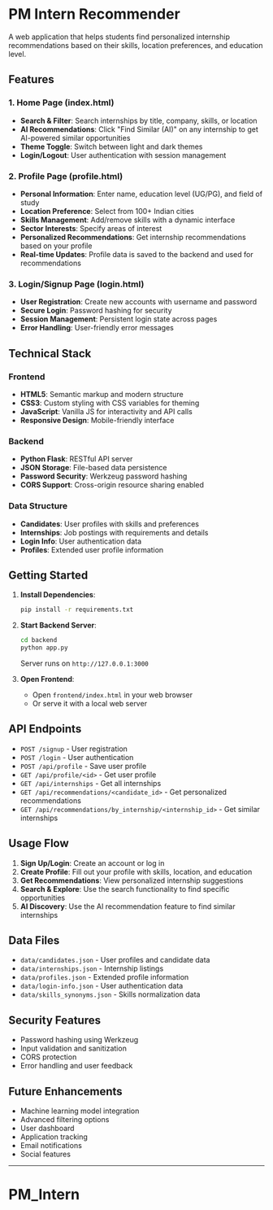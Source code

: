# PM Intern Recommender

A web application that helps students find personalized internship recommendations based on their skills, location preferences, and education level.

## Features

### 1. Home Page (index.html)
- **Search & Filter**: Search internships by title, company, skills, or location
- **AI Recommendations**: Click "Find Similar (AI)" on any internship to get AI-powered similar opportunities
- **Theme Toggle**: Switch between light and dark themes
- **Login/Logout**: User authentication with session management

### 2. Profile Page (profile.html)
- **Personal Information**: Enter name, education level (UG/PG), and field of study
- **Location Preference**: Select from 100+ Indian cities
- **Skills Management**: Add/remove skills with a dynamic interface
- **Sector Interests**: Specify areas of interest
- **Personalized Recommendations**: Get internship recommendations based on your profile
- **Real-time Updates**: Profile data is saved to the backend and used for recommendations

### 3. Login/Signup Page (login.html)
- **User Registration**: Create new accounts with username and password
- **Secure Login**: Password hashing for security
- **Session Management**: Persistent login state across pages
- **Error Handling**: User-friendly error messages

## Technical Stack

### Frontend
- **HTML5**: Semantic markup and modern structure
- **CSS3**: Custom styling with CSS variables for theming
- **JavaScript**: Vanilla JS for interactivity and API calls
- **Responsive Design**: Mobile-friendly interface

### Backend
- **Python Flask**: RESTful API server
- **JSON Storage**: File-based data persistence
- **Password Security**: Werkzeug password hashing
- **CORS Support**: Cross-origin resource sharing enabled

### Data Structure
- **Candidates**: User profiles with skills and preferences
- **Internships**: Job postings with requirements and details
- **Login Info**: User authentication data
- **Profiles**: Extended user profile information

## Getting Started

1. **Install Dependencies**:
   ```bash
   pip install -r requirements.txt
   ```

2. **Start Backend Server**:
   ```bash
   cd backend
   python app.py
   ```
   Server runs on `http://127.0.0.1:3000`

3. **Open Frontend**:
   - Open `frontend/index.html` in your web browser
   - Or serve it with a local web server

## API Endpoints

- `POST /signup` - User registration
- `POST /login` - User authentication
- `POST /api/profile` - Save user profile
- `GET /api/profile/<id>` - Get user profile
- `GET /api/internships` - Get all internships
- `GET /api/recommendations/<candidate_id>` - Get personalized recommendations
- `GET /api/recommendations/by_internship/<internship_id>` - Get similar internships

## Usage Flow

1. **Sign Up/Login**: Create an account or log in
2. **Create Profile**: Fill out your profile with skills, location, and education
3. **Get Recommendations**: View personalized internship suggestions
4. **Search & Explore**: Use the search functionality to find specific opportunities
5. **AI Discovery**: Use the AI recommendation feature to find similar internships

## Data Files

- `data/candidates.json` - User profiles and candidate data
- `data/internships.json` - Internship listings
- `data/profiles.json` - Extended profile information
- `data/login-info.json` - User authentication data
- `data/skills_synonyms.json` - Skills normalization data

## Security Features

- Password hashing using Werkzeug
- Input validation and sanitization
- CORS protection
- Error handling and user feedback

## Future Enhancements

- Machine learning model integration
- Advanced filtering options
- User dashboard
- Application tracking
- Email notifications
- Social features

---

# PM_Intern